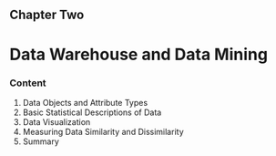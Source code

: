 ## Chapter Two

# **Data Warehouse and Data Mining**

### Content

1. Data Objects and Attribute Types
2. Basic Statistical Descriptions of Data
3. Data Visualization
4. Measuring Data Similarity and Dissimilarity
5. Summary
